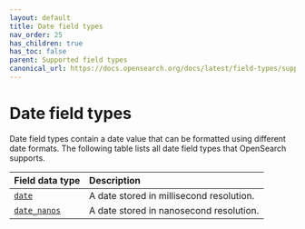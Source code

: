 ```yaml
---
layout: default
title: Date field types
nav_order: 25
has_children: true
has_toc: false
parent: Supported field types
canonical_url: https://docs.opensearch.org/docs/latest/field-types/supported-field-types/dates/
---
```


# Date field types

Date field types contain a date value that can be formatted using different date formats. The following table lists all date field types that OpenSearch supports. 

Field data type | Description
:--- | :---  
[`date`]({{site.url}}{{site.baseurl}}/opensearch/supported-field-types/date/) | A date stored in millisecond resolution.
[`date_nanos`]({{site.url}}{{site.baseurl}}/field-types/supported-field-types/date-nanos/) | A date stored in nanosecond resolution.
